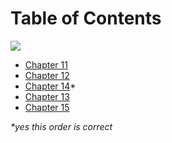 # Table of Contents

![](https://og-cards.vercel.app/AP%20European%20History.png?theme=light&md=1&fontSize=225px)

- [Chapter 11](chapter11)
- [Chapter 12](chapter12)
- [Chapter 14](chapter14)*
- [Chapter 13](chapter13)
- [Chapter 15](chapter15)

*\*yes this order is correct*